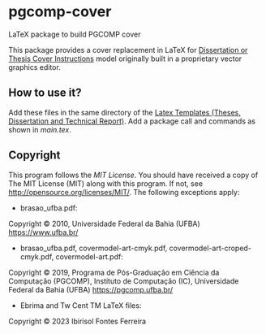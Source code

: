 # pgcomp-cover
LaTeX package to build PGCOMP cover

This package provides a cover replacement in LaTeX for [Dissertation or Thesis Cover Instructions](https://pgcomp.ufba.br/apoio) model originally built in a proprietary vector graphics editor.

## How to use it?

Add these files in the same directory of the [Latex Templates (Theses, Dissertation and Technical Report)](https://github.com/PGCOMP-UFBA/pgcomp-ufba-latex). Add a package call and commands as shown in _main.tex_.

## Copyright

This program follows the _MIT License_. You should have received a copy of The MIT License (MIT) along with this program. If not, see <http://opensource.org/licenses/MIT/>.
The following exceptions apply:

 * brasao_ufba.pdf:

Copyright © 2010, Universidade Federal da Bahia (UFBA) <https://www.ufba.br/>

 * brasao_ufba.pdf, covermodel-art-cmyk.pdf, covermodel-art-croped-cmyk.pdf, covermodel-art.pdf:

Copyright © 2019, Programa de Pós-Graduação em Ciência da Computação (PGCOMP), Instituto de Computação (IC), Universidade Federal da Bahia (UFBA) <https://pgcomp.ufba.br/>

 * Ebrima and Tw Cent TM LaTeX files:

Copyright © 2023 Ibirisol Fontes Ferreira
